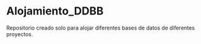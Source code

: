 # Alojamiento_DDBB
Repositorio creado solo para alojar diferentes bases de datos de diferentes proyectos.
